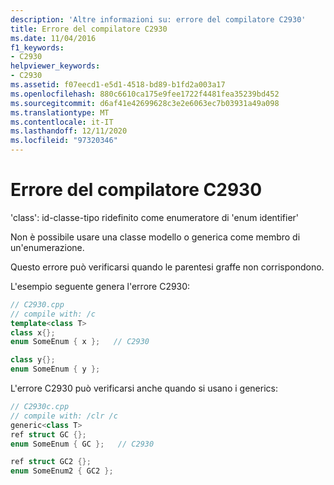 ```yaml
---
description: 'Altre informazioni su: errore del compilatore C2930'
title: Errore del compilatore C2930
ms.date: 11/04/2016
f1_keywords:
- C2930
helpviewer_keywords:
- C2930
ms.assetid: f07eecd1-e5d1-4518-bd89-b1fd2a003a17
ms.openlocfilehash: 880c6610ca175e9fee1722f4481fea35239bd452
ms.sourcegitcommit: d6af41e42699628c3e2e6063ec7b03931a49a098
ms.translationtype: MT
ms.contentlocale: it-IT
ms.lasthandoff: 12/11/2020
ms.locfileid: "97320346"
---
```

# <a name="compiler-error-c2930"></a>Errore del compilatore C2930

'class': id-classe-tipo ridefinito come enumeratore di 'enum identifier'

Non è possibile usare una classe modello o generica come membro di un'enumerazione.

Questo errore può verificarsi quando le parentesi graffe non corrispondono.

L'esempio seguente genera l'errore C2930:

```cpp
// C2930.cpp
// compile with: /c
template<class T>
class x{};
enum SomeEnum { x };   // C2930

class y{};
enum SomeEnum { y };
```

L'errore C2930 può verificarsi anche quando si usano i generics:

```cpp
// C2930c.cpp
// compile with: /clr /c
generic<class T>
ref struct GC {};
enum SomeEnum { GC };   // C2930

ref struct GC2 {};
enum SomeEnum2 { GC2 };
```
